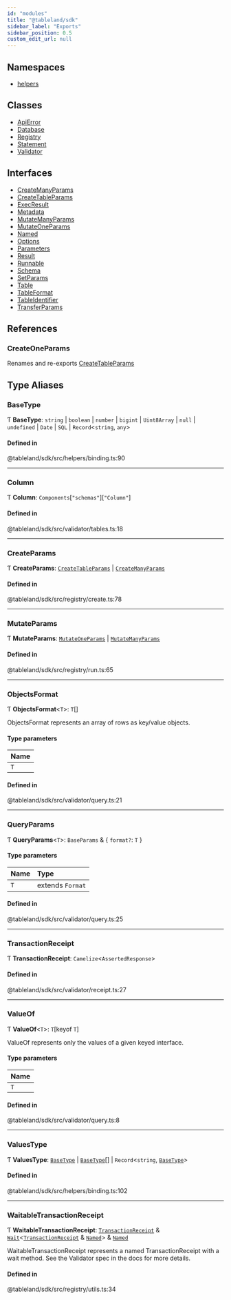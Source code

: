 ```yaml
---
id: "modules"
title: "@tableland/sdk"
sidebar_label: "Exports"
sidebar_position: 0.5
custom_edit_url: null
---
```


## Namespaces

- [helpers](namespaces/helpers.md)

## Classes

- [ApiError](classes/ApiError.md)
- [Database](classes/Database.md)
- [Registry](classes/Registry.md)
- [Statement](classes/Statement.md)
- [Validator](classes/Validator.md)

## Interfaces

- [CreateManyParams](interfaces/CreateManyParams.md)
- [CreateTableParams](interfaces/CreateTableParams.md)
- [ExecResult](interfaces/ExecResult.md)
- [Metadata](interfaces/Metadata.md)
- [MutateManyParams](interfaces/MutateManyParams.md)
- [MutateOneParams](interfaces/MutateOneParams.md)
- [Named](interfaces/Named.md)
- [Options](interfaces/Options.md)
- [Parameters](interfaces/Parameters.md)
- [Result](interfaces/Result.md)
- [Runnable](interfaces/Runnable.md)
- [Schema](interfaces/Schema.md)
- [SetParams](interfaces/SetParams.md)
- [Table](interfaces/Table.md)
- [TableFormat](interfaces/TableFormat.md)
- [TableIdentifier](interfaces/TableIdentifier.md)
- [TransferParams](interfaces/TransferParams.md)

## References

### CreateOneParams

Renames and re-exports [CreateTableParams](interfaces/CreateTableParams.md)

## Type Aliases

### BaseType

Ƭ **BaseType**: `string` \| `boolean` \| `number` \| `bigint` \| `Uint8Array` \| ``null`` \| `undefined` \| `Date` \| `SQL` \| `Record`\<`string`, `any`\>

#### Defined in

@tableland/sdk/src/helpers/binding.ts:90

___

### Column

Ƭ **Column**: `Components`[``"schemas"``][``"Column"``]

#### Defined in

@tableland/sdk/src/validator/tables.ts:18

___

### CreateParams

Ƭ **CreateParams**: [`CreateTableParams`](interfaces/CreateTableParams.md) \| [`CreateManyParams`](interfaces/CreateManyParams.md)

#### Defined in

@tableland/sdk/src/registry/create.ts:78

___

### MutateParams

Ƭ **MutateParams**: [`MutateOneParams`](interfaces/MutateOneParams.md) \| [`MutateManyParams`](interfaces/MutateManyParams.md)

#### Defined in

@tableland/sdk/src/registry/run.ts:65

___

### ObjectsFormat

Ƭ **ObjectsFormat**\<`T`\>: `T`[]

ObjectsFormat represents an array of rows as key/value objects.

#### Type parameters

| Name |
| :------ |
| `T` |

#### Defined in

@tableland/sdk/src/validator/query.ts:21

___

### QueryParams

Ƭ **QueryParams**\<`T`\>: `BaseParams` & \{ `format?`: `T`  }

#### Type parameters

| Name | Type |
| :------ | :------ |
| `T` | extends `Format` |

#### Defined in

@tableland/sdk/src/validator/query.ts:25

___

### TransactionReceipt

Ƭ **TransactionReceipt**: `Camelize`\<`AssertedResponse`\>

#### Defined in

@tableland/sdk/src/validator/receipt.ts:27

___

### ValueOf

Ƭ **ValueOf**\<`T`\>: `T`[keyof `T`]

ValueOf represents only the values of a given keyed interface.

#### Type parameters

| Name |
| :------ |
| `T` |

#### Defined in

@tableland/sdk/src/validator/query.ts:8

___

### ValuesType

Ƭ **ValuesType**: [`BaseType`](modules.md#basetype) \| [`BaseType`](modules.md#basetype)[] \| `Record`\<`string`, [`BaseType`](modules.md#basetype)\>

#### Defined in

@tableland/sdk/src/helpers/binding.ts:102

___

### WaitableTransactionReceipt

Ƭ **WaitableTransactionReceipt**: [`TransactionReceipt`](modules.md#transactionreceipt) & [`Wait`](interfaces/helpers.Wait.md)\<[`TransactionReceipt`](modules.md#transactionreceipt) & [`Named`](interfaces/Named.md)\> & [`Named`](interfaces/Named.md)

WaitableTransactionReceipt represents a named TransactionReceipt with a wait method.
See the Validator spec in the docs for more details.

#### Defined in

@tableland/sdk/src/registry/utils.ts:34
